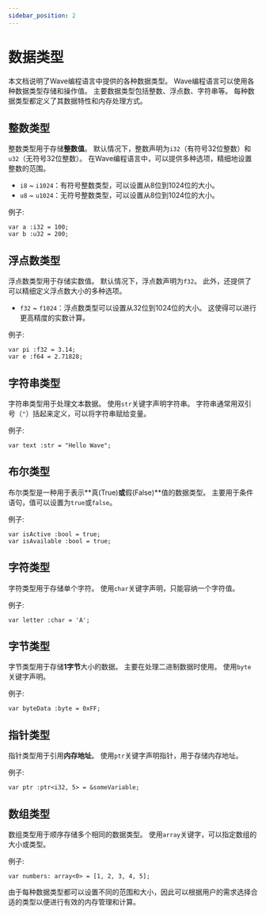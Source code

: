 ```yaml
---
sidebar_position: 2
---
```


# 数据类型

本文档说明了Wave编程语言中提供的各种数据类型。
Wave编程语言可以使用各种数据类型存储和操作值。
主要数据类型包括整数、浮点数、字符串等。 每种数据类型都定义了其数据特性和内存处理方式。

## 整数类型

整数类型用于存储**整数值**。
默认情况下，整数声明为`i32`（有符号32位整数）和`u32`（无符号32位整数）。
在Wave编程语言中，可以提供多种选项，精细地设置整数的范围。

- `i8` ~ `i1024`：有符号整数类型，可以设置从8位到1024位的大小。
- `u8` ~ `u1024`：无符号整数类型，可以设置从8位到1024位的大小。

例子:

```wave
var a :i32 = 100;
var b :u32 = 200;
```

## 浮点数类型

浮点数类型用于存储实数值。
默认情况下，浮点数声明为`f32`。
此外，还提供了可以精细定义浮点数大小的多种选项。

- `f32` ~ `f1024`：浮点数类型可以设置从32位到1024位的大小。 这使得可以进行更高精度的实数计算。

例子:

```wave
var pi :f32 = 3.14;
var e :f64 = 2.71828;
```

## 字符串类型

字符串类型用于处理文本数据。 使用`str`关键字声明字符串。
字符串通常用双引号（`"`）括起来定义，可以将字符串赋给变量。

例子:

```wave
var text :str = "Hello Wave";
```

## 布尔类型

布尔类型是一种用于表示\*\*真(True)**或**假(False)\*\*值的数据类型。
主要用于条件语句，值可以设置为`true`或`false`。

例子:

```wave
var isActive :bool = true;
var isAvailable :bool = true;
```

## 字符类型

字符类型用于存储单个字符。
使用`char`关键字声明，只能容纳一个字符值。

例子:

```wave
var letter :char = 'A';
```

## 字节类型

字节类型用于存储**1字节**大小的数据。
主要在处理二进制数据时使用。 使用`byte`关键字声明。

例子:

```wave
var byteData :byte = 0xFF;
```

## 指针类型

指针类型用于引用**内存地址**。
使用`ptr`关键字声明指针，用于存储内存地址。

例子:

```wave
var ptr :ptr<i32, 5> = &someVariable;
```

## 数组类型

数组类型用于顺序存储多个相同的数据类型。
使用`array`关键字，可以指定数组的大小或类型。

例子:

```wave
var numbers: array<0> = [1, 2, 3, 4, 5];
```

由于每种数据类型都可以设置不同的范围和大小，因此可以根据用户的需求选择合适的类型以便进行有效的内存管理和计算。
